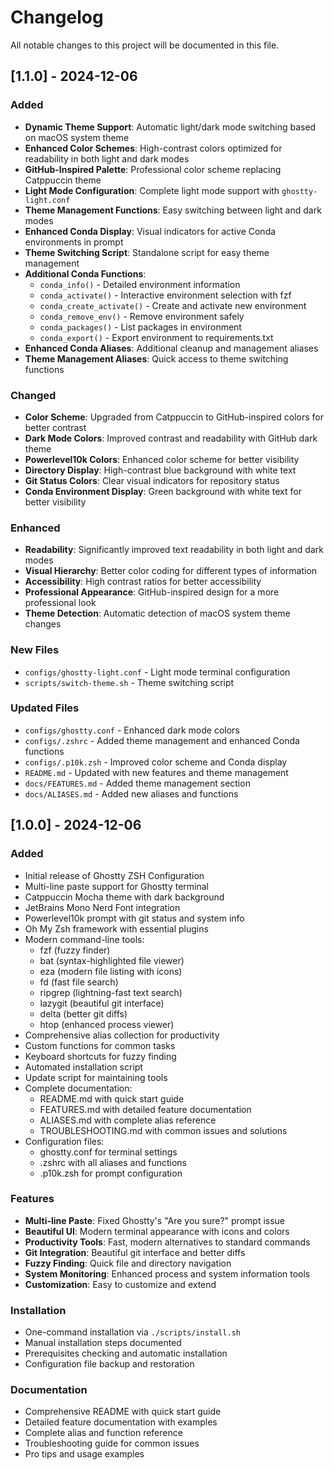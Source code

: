 # Changelog

All notable changes to this project will be documented in this file.

## [1.1.0] - 2024-12-06

### Added
- **Dynamic Theme Support**: Automatic light/dark mode switching based on macOS system theme
- **Enhanced Color Schemes**: High-contrast colors optimized for readability in both light and dark modes
- **GitHub-Inspired Palette**: Professional color scheme replacing Catppuccin theme
- **Light Mode Configuration**: Complete light mode support with `ghostty-light.conf`
- **Theme Management Functions**: Easy switching between light and dark modes
- **Enhanced Conda Display**: Visual indicators for active Conda environments in prompt
- **Theme Switching Script**: Standalone script for easy theme management
- **Additional Conda Functions**: 
  - `conda_info()` - Detailed environment information
  - `conda_activate()` - Interactive environment selection with fzf
  - `conda_create_activate()` - Create and activate new environment
  - `conda_remove_env()` - Remove environment safely
  - `conda_packages()` - List packages in environment
  - `conda_export()` - Export environment to requirements.txt
- **Enhanced Conda Aliases**: Additional cleanup and management aliases
- **Theme Management Aliases**: Quick access to theme switching functions

### Changed
- **Color Scheme**: Upgraded from Catppuccin to GitHub-inspired colors for better contrast
- **Dark Mode Colors**: Improved contrast and readability with GitHub dark theme
- **Powerlevel10k Colors**: Enhanced color scheme for better visibility
- **Directory Display**: High-contrast blue background with white text
- **Git Status Colors**: Clear visual indicators for repository status
- **Conda Environment Display**: Green background with white text for better visibility

### Enhanced
- **Readability**: Significantly improved text readability in both light and dark modes
- **Visual Hierarchy**: Better color coding for different types of information
- **Accessibility**: High contrast ratios for better accessibility
- **Professional Appearance**: GitHub-inspired design for a more professional look
- **Theme Detection**: Automatic detection of macOS system theme changes

### New Files
- `configs/ghostty-light.conf` - Light mode terminal configuration
- `scripts/switch-theme.sh` - Theme switching script

### Updated Files
- `configs/ghostty.conf` - Enhanced dark mode colors
- `configs/.zshrc` - Added theme management and enhanced Conda functions
- `configs/.p10k.zsh` - Improved color scheme and Conda display
- `README.md` - Updated with new features and theme management
- `docs/FEATURES.md` - Added theme management section
- `docs/ALIASES.md` - Added new aliases and functions

## [1.0.0] - 2024-12-06

### Added
- Initial release of Ghostty ZSH Configuration
- Multi-line paste support for Ghostty terminal
- Catppuccin Mocha theme with dark background
- JetBrains Mono Nerd Font integration
- Powerlevel10k prompt with git status and system info
- Oh My Zsh framework with essential plugins
- Modern command-line tools:
  - fzf (fuzzy finder)
  - bat (syntax-highlighted file viewer)
  - eza (modern file listing with icons)
  - fd (fast file search)
  - ripgrep (lightning-fast text search)
  - lazygit (beautiful git interface)
  - delta (better git diffs)
  - htop (enhanced process viewer)
- Comprehensive alias collection for productivity
- Custom functions for common tasks
- Keyboard shortcuts for fuzzy finding
- Automated installation script
- Update script for maintaining tools
- Complete documentation:
  - README.md with quick start guide
  - FEATURES.md with detailed feature documentation
  - ALIASES.md with complete alias reference
  - TROUBLESHOOTING.md with common issues and solutions
- Configuration files:
  - ghostty.conf for terminal settings
  - .zshrc with all aliases and functions
  - .p10k.zsh for prompt configuration

### Features
- **Multi-line Paste**: Fixed Ghostty's "Are you sure?" prompt issue
- **Beautiful UI**: Modern terminal appearance with icons and colors
- **Productivity Tools**: Fast, modern alternatives to standard commands
- **Git Integration**: Beautiful git interface and better diffs
- **Fuzzy Finding**: Quick file and directory navigation
- **System Monitoring**: Enhanced process and system information tools
- **Customization**: Easy to customize and extend

### Installation
- One-command installation via `./scripts/install.sh`
- Manual installation steps documented
- Prerequisites checking and automatic installation
- Configuration file backup and restoration

### Documentation
- Comprehensive README with quick start guide
- Detailed feature documentation with examples
- Complete alias and function reference
- Troubleshooting guide for common issues
- Pro tips and usage examples
